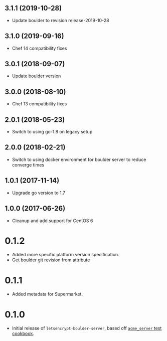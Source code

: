 3.1.1 (2019-10-28)
------------------
- Update boulder to revision release-2019-10-28

3.1.0 (2019-09-16)
------------------
- Chef 14 compatibility fixes

3.0.1 (2018-09-07)
------------------
- Update boulder version

3.0.0 (2018-08-10)
------------------
- Chef 13 compatibility fixes

2.0.1 (2018-05-23)
------------------
- Switch to using go-1.8 on legacy setup

2.0.0 (2018-02-21)
------------------
- Switch to using docker environment for boulder server to reduce converge times

1.0.1 (2017-11-14)
------------------
- Upgrade go version to 1.7

1.0.0 (2017-06-26)
------------------
- Cleanup and add support for CentOS 6

# 0.1.2

* Added more specific platform version specification.
* Get boulder git revision from attribute

# 0.1.1

* Added metadata for Supermarket.

# 0.1.0

* Initial release of `letsencrypt-boulder-server`, based off
  [`acme_server` test cookbook](https://github.com/schubergphilis/letsencrypt/tree/master/test/fixtures/cookbooks/acme_server).
